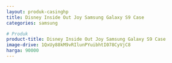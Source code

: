 ```yaml
---
layout: produk-casinghp
title: Disney Inside Out Joy Samsung Galaxy S9 Case
categories: samsung

# Produk
product-title: Disney Inside Out Joy Samsung Galaxy S9 Case
image-drive: 1QxUy88kM9vRIlunPYuibhtI078CyVjC8
harga: 90000
---
```

